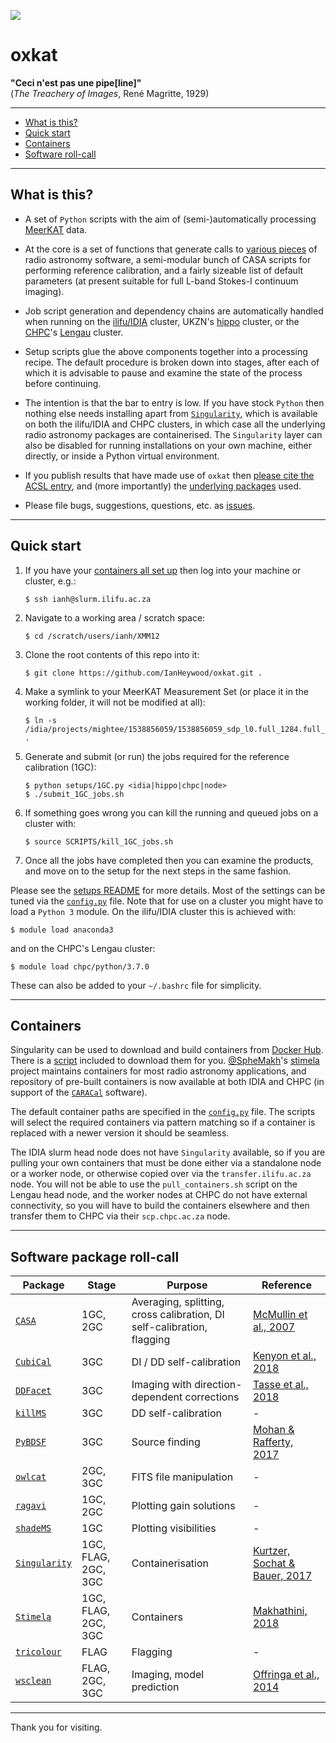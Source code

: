 ![](https://i.imgur.com/u3bvu9n.png)
# oxkat

<b>"Ceci n'est pas une pipe[line]"</b><br> 
(_The Treachery of Images_, René Magritte, 1929)

---

* [What is this?](README.md#what-is-this)
* [Quick start](README.md#quick-start)
* [Containers](README.md#containers)
* [Software roll-call](README.md#software-package-roll-call)

---

## What is this?


* A set of `Python` scripts with the aim of (semi-)automatically processing [MeerKAT](https://www.sarao.ac.za/science-engineering/meerkat/) data. 


* At the core is a set of functions that generate calls to [various pieces](README.md#software-package-roll-call) of radio astronomy software, a semi-modular bunch of CASA scripts for performing reference calibration, and a fairly sizeable list of default parameters (at present suitable for full L-band Stokes-I continuum imaging).


* Job script generation and dependency chains are automatically handled when running on the [ilifu/IDIA](https://www.idia.ac.za/) cluster, UKZN's [hippo](https://astro.ukzn.ac.za/~hippo/) cluster, or the [CHPC](https://www.chpc.ac.za/)'s [Lengau](https://www.chpc.ac.za/index.php/resources/lengau-cluster) cluster.


* Setup scripts glue the above components together into a processing recipe. The default procedure is broken down into stages, after each of which it is advisable to pause and examine the state of the process before continuing.  


* The intention is that the bar to entry is low. If you have stock `Python` then nothing else needs installing apart from [`Singularity`](https://github.com/hpcng/singularity), which is available on both the ilifu/IDIA and CHPC clusters, in which case all the underlying radio astronomy packages are containerised. The `Singularity` layer can also be disabled for running installations on your own machine, either directly, or inside a Python virtual environment.


* If you publish results that have made use of `oxkat` then [please cite the ACSL entry](https://ui.adsabs.harvard.edu/abs/2020ascl.soft09003H/abstract), and (more importantly) the [underlying packages](README.md#software-package-roll-call) used.


* Please file bugs, suggestions, questions, etc. as [issues](https://github.com/IanHeywood/oxkat/issues).


---

## Quick start

1. If you have your [containers all set up](README.md#containers) then log into your machine or cluster, e.g.:

   ```
   $ ssh ianh@slurm.ilifu.ac.za
   ```

2. Navigate to a working area / scratch space:

   ```
   $ cd /scratch/users/ianh/XMM12
   ```

3. Clone the root contents of this repo into it:

   ```
   $ git clone https://github.com/IanHeywood/oxkat.git .
   ```

4. Make a symlink to your MeerKAT Measurement Set (or place it in the working folder, it will not be modified at all):

   ```
   $ ln -s /idia/projects/mightee/1538856059/1538856059_sdp_l0.full_1284.full_pol.ms .
   ```

5. Generate and submit (or run) the jobs required for the reference calibration (1GC):

   ```
   $ python setups/1GC.py <idia|hippo|chpc|node>
   $ ./submit_1GC_jobs.sh
   ```

6. If something goes wrong you can kill the running and queued jobs on a cluster with:

   ```
   $ source SCRIPTS/kill_1GC_jobs.sh
   ```

7. Once all the jobs have completed then you can examine the products, and move on to the setup for the next steps in the same fashion. 

Please see the [setups README](setups/README.md) for more details. Most of the settings can be tuned via the [`config.py`](oxkat/config.py) file. Note that for use on a cluster you might have to load a `Python 3` module. On the ilifu/IDIA cluster this is achieved with:

   ```
   $ module load anaconda3
   ```

and on the CHPC's Lengau cluster:

   ```
   $ module load chpc/python/3.7.0
   ```

These can also be added to your `~/.bashrc` file for simplicity.

---

## Containers

Singularity can be used to download and build containers from [Docker Hub](https://hub.docker.com/). There is a [script](https://github.com/IanHeywood/oxkat/blob/master/tools/pull_containers.sh) included to download them for you. [@SpheMakh](https://github.com/sphemakh)'s [stimela](https://hub.docker.com/u/stimela) project maintains containers for most radio astronomy applications, and repository of pre-built containers is now available at both IDIA and CHPC (in support of the [`CARACal`](https://github.com/caracal-pipeline) software).

The default container paths are specified in the [`config.py`](oxkat/config.py) file. The scripts will select the required containers via pattern matching so if a container is replaced with a newer version it should be seamless.

The IDIA slurm head node does not have `Singularity` available, so if you are pulling your own containers that must be done either via a standalone node or a worker node, or otherwise copied over via the `transfer.ilifu.ac.za` node. You will not be able to use the `pull_containers.sh` script on the Lengau head node, and the worker nodes at CHPC do not have external connectivity, so you will have to build the containers elsewhere and then transfer them to CHPC via their `scp.chpc.ac.za` node.

---

## Software package roll-call


| Package | Stage | Purpose | Reference |
| --- | --- | --- | --- | 
| [`CASA`](https://casa.nrao.edu/) | 1GC, 2GC | Averaging, splitting, cross calibration, DI self-calibration, flagging | [McMullin et al., 2007](https://ui.adsabs.harvard.edu/abs/2007ASPC..376..127M/abstract)|
| [`CubiCal`](https://github.com/ratt-ru/CubiCal) | 3GC | DI / DD self-calibration | [Kenyon et al., 2018](https://ui.adsabs.harvard.edu/abs/2018MNRAS.478.2399K/abstract)|
| [`DDFacet`](https://github.com/saopicc/DDFacet) | 3GC | Imaging with direction-dependent corrections | [Tasse et al., 2018](https://ui.adsabs.harvard.edu/abs/2018A%26A...611A..87T/abstract) | 
| [`killMS`](https://github.com/saopicc/killMS) | 3GC | DD self-calibration| - |
| [`PyBDSF`](https://www.astron.nl/citt/pybdsf/) | 3GC | Source finding | [Mohan & Rafferty, 2017](https://ui.adsabs.harvard.edu/abs/2015ascl.soft02007M/abstract) |
| [`owlcat`](https://github.com/ska-sa/owlcat/) | 2GC, 3GC |FITS file manipulation | - |
| [`ragavi`](https://github.com/ratt-ru/ragavi/) | 1GC, 2GC | Plotting gain solutions | - |
| [`shadeMS`](https://github.com/ratt-ru/shadeMS/) | 1GC | Plotting visibilities | - |
| [`Singularity`](https://github.com/hpcng/singularity) | 1GC, FLAG, 2GC, 3GC | Containerisation | [Kurtzer, Sochat & Bauer, 2017](https://journals.plos.org/plosone/article?id=10.1371/journal.pone.0177459) |
| [`Stimela`](https://github.com/ratt-ru/Stimela/) | 1GC, FLAG, 2GC, 3GC | Containers | [Makhathini, 2018](http://hdl.handle.net/10962/57348) |
| [`tricolour`](https://github.com/ska-sa/tricolour) | FLAG | Flagging | - |
| [`wsclean`](https://gitlab.com/aroffringa/wsclean) | FLAG, 2GC, 3GC | Imaging, model prediction | [Offringa et al., 2014](https://ui.adsabs.harvard.edu/abs/2014MNRAS.444..606O/abstract)|

---

Thank you for visiting.


